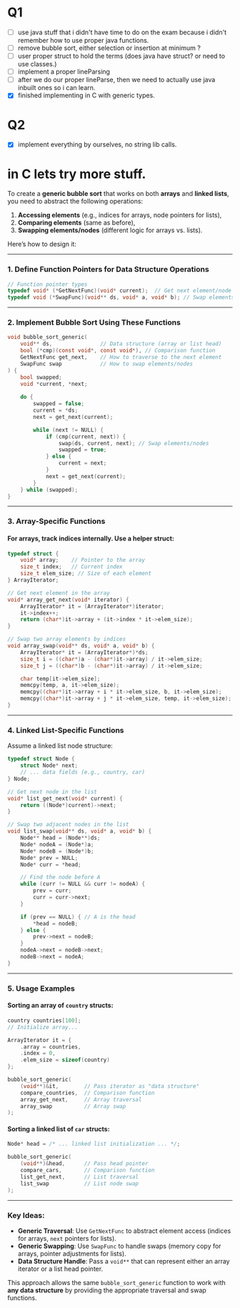 # Q1
- [ ] use java stuff that i didn't have time to do on the exam because i didn't remember how to use proper java functions.
- [ ] remove bubble sort, either selection or insertion at minimum ?
- [ ] user proper struct to hold the terms (does java have struct? or need to use classes.)
- [ ] implement a proper lineParsing
- [ ] after we do our proper lineParse, then we need to actually use java inbuilt ones so i can learn.
- [x] finished implementing in C with generic types.
# Q2
- [x] implement everything by ourselves, no string lib calls.


# in C lets try more stuff.
To create a **generic bubble sort** that works on both **arrays** and **linked lists**, you need to abstract the following operations:
1. **Accessing elements** (e.g., indices for arrays, node pointers for lists),
2. **Comparing elements** (same as before),
3. **Swapping elements/nodes** (different logic for arrays vs. lists).

Here’s how to design it:

---

### 1. **Define Function Pointers for Data Structure Operations**
```c
// Function pointer types
typedef void* (*GetNextFunc)(void* current);  // Get next element/node
typedef void (*SwapFunc)(void** ds, void* a, void* b); // Swap elements/nodes
```

---

### 2. **Implement Bubble Sort Using These Functions**
```c
void bubble_sort_generic(
    void** ds,               // Data structure (array or list head)
    bool (*cmp)(const void*, const void*), // Comparison function
    GetNextFunc get_next,    // How to traverse to the next element
    SwapFunc swap            // How to swap elements/nodes
) {
    bool swapped;
    void *current, *next;
    
    do {
        swapped = false;
        current = *ds;
        next = get_next(current);

        while (next != NULL) {
            if (cmp(current, next)) {
                swap(ds, current, next); // Swap elements/nodes
                swapped = true;
            } else {
                current = next;
            }
            next = get_next(current);
        }
    } while (swapped);
}
```

---

### 3. **Array-Specific Functions**
#### For arrays, track indices internally. Use a helper struct:
```c
typedef struct {
    void* array;    // Pointer to the array
    size_t index;   // Current index
    size_t elem_size; // Size of each element
} ArrayIterator;

// Get next element in the array
void* array_get_next(void* iterator) {
    ArrayIterator* it = (ArrayIterator*)iterator;
    it->index++;
    return (char*)it->array + (it->index * it->elem_size);
}

// Swap two array elements by indices
void array_swap(void** ds, void* a, void* b) {
    ArrayIterator* it = (ArrayIterator*)*ds;
    size_t i = ((char*)a - (char*)it->array) / it->elem_size;
    size_t j = ((char*)b - (char*)it->array) / it->elem_size;

    char temp[it->elem_size];
    memcpy(temp, a, it->elem_size);
    memcpy((char*)it->array + i * it->elem_size, b, it->elem_size);
    memcpy((char*)it->array + j * it->elem_size, temp, it->elem_size);
}
```

---

### 4. **Linked List-Specific Functions**
Assume a linked list node structure:
```c
typedef struct Node {
    struct Node* next;
    // ... data fields (e.g., country, car)
} Node;

// Get next node in the list
void* list_get_next(void* current) {
    return ((Node*)current)->next;
}

// Swap two adjacent nodes in the list
void list_swap(void** ds, void* a, void* b) {
    Node** head = (Node**)ds;
    Node* nodeA = (Node*)a;
    Node* nodeB = (Node*)b;
    Node* prev = NULL;
    Node* curr = *head;

    // Find the node before A
    while (curr != NULL && curr != nodeA) {
        prev = curr;
        curr = curr->next;
    }

    if (prev == NULL) { // A is the head
        *head = nodeB;
    } else {
        prev->next = nodeB;
    }
    nodeA->next = nodeB->next;
    nodeB->next = nodeA;
}
```

---

### 5. **Usage Examples**
#### Sorting an **array** of `country` structs:
```c
country countries[100];
// Initialize array...

ArrayIterator it = {
    .array = countries,
    .index = 0,
    .elem_size = sizeof(country)
};

bubble_sort_generic(
    (void**)&it,        // Pass iterator as "data structure"
    compare_countries,  // Comparison function
    array_get_next,     // Array traversal
    array_swap          // Array swap
);
```

#### Sorting a **linked list** of `car` structs:
```c
Node* head = /* ... linked list initialization ... */;

bubble_sort_generic(
    (void**)&head,      // Pass head pointer
    compare_cars,       // Comparison function
    list_get_next,      // List traversal
    list_swap           // List node swap
);
```

---

### Key Ideas:
- **Generic Traversal**: Use `GetNextFunc` to abstract element access (indices for arrays, `next` pointers for lists).
- **Generic Swapping**: Use `SwapFunc` to handle swaps (memory copy for arrays, pointer adjustments for lists).
- **Data Structure Handle**: Pass a `void**` that can represent either an array iterator or a list head pointer.

This approach allows the same `bubble_sort_generic` function to work with **any data structure** by providing the appropriate traversal and swap functions.
